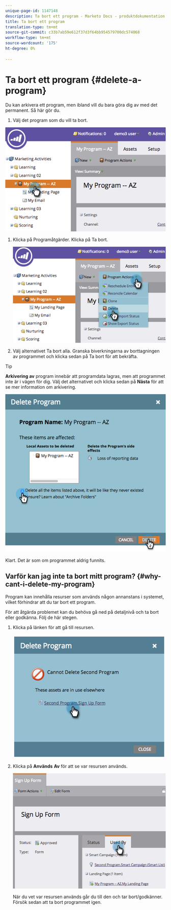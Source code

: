```yaml
---
unique-page-id: 1147148
description: Ta bort ett program - Marketo Docs - produktdokumentation
title: Ta bort ett program
translation-type: tm+mt
source-git-commit: c33b7ab59e612f37d3f64bb954579700dc574068
workflow-type: tm+mt
source-wordcount: '175'
ht-degree: 0%

---
```



# Ta bort ett program {#delete-a-program}

Du kan arkivera ett program, men ibland vill du bara göra dig av med det permanent. Så här gör du.

1. Välj det program som du vill ta bort.

![](assets/image2014-9-23-15-3a40-3a57.png)

1. Klicka på Programåtgärder. Klicka på Ta bort.

   ![](assets/image2014-9-23-15-3a41-3a11.png)

1. Välj alternativet Ta bort alla. Granska biverkningarna av borttagningen av programmet och klicka sedan på Ta bort för att bekräfta.

>[!TIP]
>
>**Arkivering av** program innebär att programdata lagras, men att programmet inte är i vägen för dig. Välj det alternativet och klicka sedan på **Nästa** för att se mer information om arkivering.

![](assets/2017-05-05-15-04-15.png)

Klart. Det är som om programmet aldrig funnits.

## Varför kan jag inte ta bort mitt program? {#why-cant-i-delete-my-program}

Program kan innehålla resurser som används någon annanstans i systemet, vilket förhindrar att du tar bort ett program.

För att åtgärda problemet kan du behöva gå ned på detaljnivå och ta bort eller godkänna. Följ de här stegen.

1. Klicka på länken för att gå till resursen.

   ![](assets/image2014-9-23-15-3a42-3a10.png)

1. Klicka på **Används** **Av** för att se var resursen används.

   ![](assets/image2014-9-23-15-3a42-3a57.png)

   När du vet var resursen används går du till den och tar bort/godkänner. Försök sedan att ta bort programmet igen.

